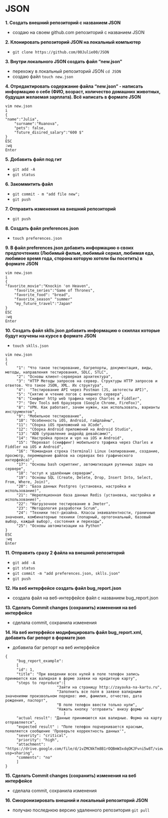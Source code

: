 # JSON

**1. Создать внешний репозиторий c названием JSON**
- создаю на своем github.com репозиторий с названием JSON
 
**2. Клонировать репозиторий JSON на локальный компьютер**
- `git clone https://github.com/00Julie00/JSON`

**3. Внутри локального JSON создать файл “new.json”**
- перехожу в локальный репозиторий JSON
  `cd JSON` 
- создаю файл 
   `touch new.json`

**4. Отредактировать содержание файла “new.json” - написать информацию о себе 
(ФИО, возраст, количество домашних животных, будущая желаемая зарплата). Всё написать в формате JSON**

```
vim new.json
i
{
"name":"Julia",
    "surname":"Ruanova",
    "pets": false,
    "future_disired_salary":"600 $"
}
ESC 
:wq
Enter
```
**5. Добавить файл под гит**
- `git add -A`
- `git status`

**6. Закоммитить файл**
- `git commit - m "add file new";`
- `git push`

**7. Отправить изменения на внешний репозиторий**
- `git push`

**8. Создать файл preferences.json**
- `touch preferences.json`

**9. В файл preferences.json добавить информацию о своих предпочтениях 
(Любимый фильм, любимый сериал, любимая еда, любимое время года, сторона которую хотели бы посетить) 
в формате JSON**
```
vim new.json
i
{
"favorite_movie":"Knockin 'on Heaven",
    "favorite_series":"Game of Thrones",
    "favorite_food": "bread",
    "favorite_season" "summer"
    "my_future_travel":"Japan"
}
ESC 
:wq
Enter
```

**10. Создать файл sklls.json добавить информацию о скиллах которые будут изучены на курсе в формате JSON**
- `touch sklls.json`
```
vim new.json
i
{
     "1": "Что такое тестирование, багрепорты, документация, виды, методы, направления тестирования, SDLC, STLC",
     "2": "Основы клиент-серверная архитектура",
     "3": "HTTP Методы запросов на сервер. Структуры HTTP запросов и ответов. Что такое JSON, XML. Их структура",
     "4":  "Тестирование API через Postman (JS, автотесты API)",
     "5": "Снятие и чтение логов c внешнего сервера",
     "6": "Снифинг http web трафика через Charles и Fiddler",
     "7": "Dev Tools веб браузеров (Google Chrome, FireFox)",
     "8": "VPN. Как работает, зачем нужен, как использовать, варианты инструментов",
     "9": "Мобильное тестирование",
     "10": "Особенность iOS, Android, гайдлайны",
     "11": "Сборка iOS приложений на XCode",
     "12": "Сборка Android приложений на Android Studio",
     "13": "ADB (управление андройд девайсами)",
     "14": "Настройка прокси и vpn на iOS и Android",
     "15": "Перехват (сниффинг) мобильного трафика через Charles и Fiddler на iOS и Android",
     "16": "Командная строка (terminal) Linux (копирование, создание, просмотр, перемещение файлов на серверах без графического интерфейса)",
     "17": "Основы bash скриптинг, автоматизация рутинных задач на сервере",
     "18": "оступ к удалённым серверам",
     "19": "Основы SQL (Create, Delete, Drop, Insert Into, Select, From, Where, Join)",
     "20": "База данных Postgres (установка, настройка и использование)",
     "21": "Нереляционная база данных Redis (установка, настройка и использование)",
     "22": "Нагрузочное тестирование в Jmeter",
     "23": "Методология разработки Scrum",
     "24": "Техники тест-дизайна. Классы эквивалентности, граничные значения, комбинаторные техники (попарный, ортогональный, базовый выбор, каждый выбор), состояния и переходы",
     "25": "Основы автоматизации на Python"
}
ESC 
:wq
Enter
```

**11. Отправить сразу 2 файла на внешний репозиторий**
- `git add -A` 
- `git status`
- `git commit -m "add preferences.json, sklls.json"` 
- `git push`

**12. На веб интерфейсе создать файл bug_report.json**
- создала файл на веб-интерфейсе файл с названием bug_report.json

**13. Сделать Commit changes (сохранить) изменения на веб интерфейсе**
- сделала commit, сохранила изменения

**14. На веб интерфейсе модифицировать файл bug_report.xml, добавить баг репорт в формате json**
- добавила баг репорт на веб интерфейсе
```
{
     "bug_report_example": 
     [
     "id": 1,
     "title": "При введении всех нулей в поле телефон запись принмается как валидная в форме заявки на кредитную карту",
     "steps to reproduce":[
                       "Зайти на страницу http://zayavka-na-kartu.ru", 
                       "Заполнить все поля в заявке валидными значениями произвольном порядке: имя, фамилия, отчество, дата рождения, паспорт",
                       "В поле телефон ввести только нули",
                       "Нажать кнопку 'отправить' внизу формы"
                          ]                     
     "actual result": "Данные принимаются как валидные. Форма на карту отправляется", 
     "expected result" : "Поле телефон подчеркивается красным, появляется сообщение 'Проверьте корректность данных'", 
     "severity": "critical", 
     "priority": "high", 
     "attachment": "https://drive.google.com/file/d/1vZMCNkTm8B1rOQBmW3xdqOKJFvni5w8T/view?usp=sharing", 
     "comments": "no"
     ]
}
```
**15. Сделать Commit changes (сохранить) изменения на веб интерфейсе**
- сделала commit, сохранила изменения

**16. Синхронизировать внешний и локальный репозиторий JSON**
- получаю последнюю версию удаленного репозитория
`git pull`
